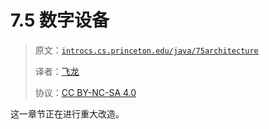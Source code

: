# 7.5 数字设备

> 原文：[`introcs.cs.princeton.edu/java/75architecture`](https://introcs.cs.princeton.edu/java/75architecture)
> 
> 译者：[飞龙](https://github.com/wizardforcel)
> 
> 协议：[CC BY-NC-SA 4.0](https://creativecommons.org/licenses/by-nc-sa/4.0/)


这一章节正在进行重大改造。
